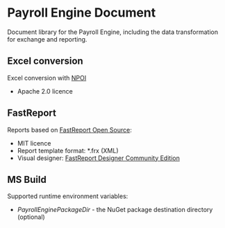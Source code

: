 <h1>Payroll Engine Document</h1>

Document library for the Payroll Engine, including the data transformation for exchange and reporting.

## Excel conversion
Excel conversion with [NPOI](https://github.com/dotnetcore/NPOI)
- Apache 2.0 licence

## FastReport
Reports based on [FastReport Open Source](https://github.com/FastReports/FastReport):
- MIT licence
- Report template format: *.frx (XML)
- Visual designer: [FastReport Designer Community Edition](https://github.com/FastReports/FastReport/releases/latest)

## MS Build
Supported runtime environment variables:
- *PayrollEnginePackageDir* - the NuGet package destination directory (optional)
